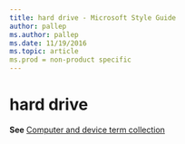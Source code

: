 ```yaml
---
title: hard drive - Microsoft Style Guide
author: pallep
ms.author: pallep
ms.date: 11/19/2016
ms.topic: article
ms.prod = non-product specific
---
```


# hard drive

**See** [Computer and device term collection](/style-guide/a-z-word-list-term-collections/term-collections/computer-device-terms)

